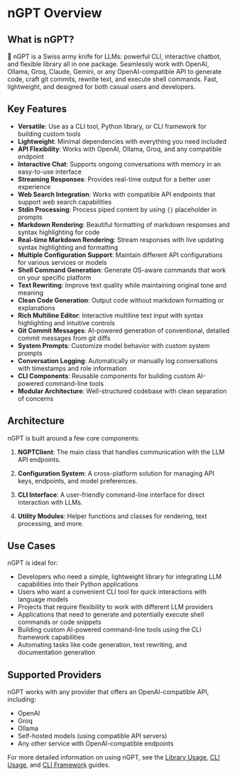# nGPT Overview

## What is nGPT?

🤖 nGPT is a Swiss army knife for LLMs: powerful CLI, interactive chatbot, and flexible library all in one package. Seamlessly work with OpenAI, Ollama, Groq, Claude, Gemini, or any OpenAI-compatible API to generate code, craft git commits, rewrite text, and execute shell commands. Fast, lightweight, and designed for both casual users and developers.

## Key Features

- **Versatile**: Use as a CLI tool, Python library, or CLI framework for building custom tools
- **Lightweight**: Minimal dependencies with everything you need included
- **API Flexibility**: Works with OpenAI, Ollama, Groq, and any compatible endpoint
- **Interactive Chat**: Supports ongoing conversations with memory in an easy-to-use interface
- **Streaming Responses**: Provides real-time output for a better user experience
- **Web Search Integration**: Works with compatible API endpoints that support web search capabilities
- **Stdin Processing**: Process piped content by using `{}` placeholder in prompts
- **Markdown Rendering**: Beautiful formatting of markdown responses and syntax highlighting for code
- **Real-time Markdown Rendering**: Stream responses with live updating syntax highlighting and formatting
- **Multiple Configuration Support**: Maintain different API configurations for various services or models
- **Shell Command Generation**: Generate OS-aware commands that work on your specific platform
- **Text Rewriting**: Improve text quality while maintaining original tone and meaning
- **Clean Code Generation**: Output code without markdown formatting or explanations
- **Rich Multiline Editor**: Interactive multiline text input with syntax highlighting and intuitive controls
- **Git Commit Messages**: AI-powered generation of conventional, detailed commit messages from git diffs
- **System Prompts**: Customize model behavior with custom system prompts
- **Conversation Logging**: Automatically or manually log conversations with timestamps and role information
- **CLI Components**: Reusable components for building custom AI-powered command-line tools
- **Modular Architecture**: Well-structured codebase with clean separation of concerns

## Architecture

nGPT is built around a few core components:

1. **NGPTClient**: The main class that handles communication with the LLM API endpoints.

2. **Configuration System**: A cross-platform solution for managing API keys, endpoints, and model preferences.

3. **CLI Interface**: A user-friendly command-line interface for direct interaction with LLMs.

4. **Utility Modules**: Helper functions and classes for rendering, text processing, and more.

## Use Cases

nGPT is ideal for:

- Developers who need a simple, lightweight library for integrating LLM capabilities into their Python applications
- Users who want a convenient CLI tool for quick interactions with language models
- Projects that require flexibility to work with different LLM providers
- Applications that need to generate and potentially execute shell commands or code snippets
- Building custom AI-powered command-line tools using the CLI framework capabilities
- Automating tasks like code generation, text rewriting, and documentation generation

## Supported Providers

nGPT works with any provider that offers an OpenAI-compatible API, including:

- OpenAI
- Groq
- Ollama
- Self-hosted models (using compatible API servers)
- Any other service with OpenAI-compatible endpoints

For more detailed information on using nGPT, see the [Library Usage](usage/library_usage.md), [CLI Usage](usage/cli_usage.md), and [CLI Framework](usage/cli_framework.md) guides. 